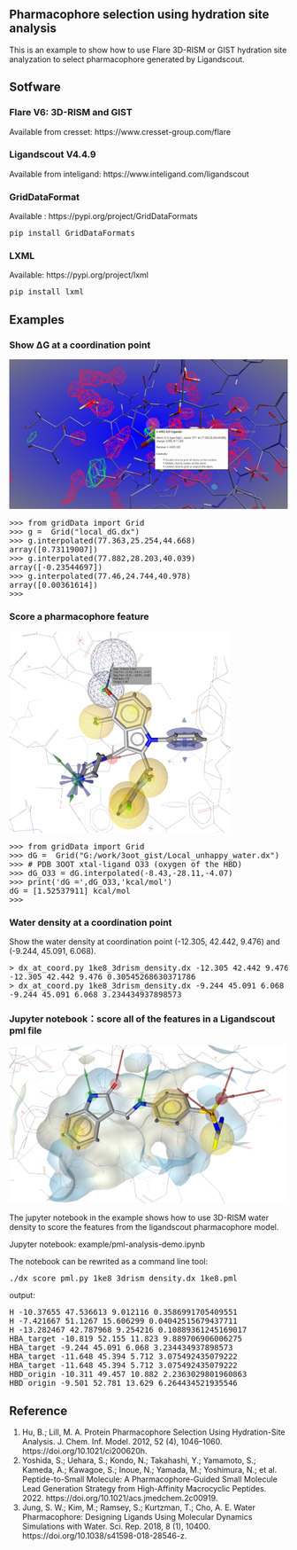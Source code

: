 <h2>Pharmacophore selection using hydration site analysis</h2>
<p>This is an example to show how to use Flare 3D-RISM or GIST hydration site analyzation to select pharmacophore generated by Ligandscout.</p>

<h2>Sotfware</h2>
<h3>Flare V6: 3D-RISM and GIST</h3>
<p>Available from cresset: https://www.cresset-group.com/flare</p>

<h3>Ligandscout V4.4.9</h3>
<p>Available from inteligand: https://www.inteligand.com/ligandscout</p>

<h3>GridDataFormat</h3>
<p>Available : https://pypi.org/project/GridDataFormats</p>
<pre line="1" lang="python">
pip install GridDataFormats
</pre>
   
<h3>LXML</h3>
<p>Available: https://pypi.org/project/lxml</p>
<pre line="1" lang="python">
pip install lxml
</pre>

<h2>Examples</h2>
<h3>Show &Delta;G at a coordination point</h3>
<img src="https://github.com/gkxiao/ph4_selection_using_hydration_site_analysis/blob/main/img/gist.png">
<pre line="1" lang="python">
>>> from gridData import Grid
>>> g =  Grid("local_dG.dx")
>>> g.interpolated(77.363,25.254,44.668)
array([0.73119007])
>>> g.interpolated(77.882,28.203,40.039)
array([-0.23544697])
>>> g.interpolated(77.46,24.744,40.978)
array([0.00361614])
>>>
</pre>
<h3 id="ph4">Score a pharmacophore feature</h3>
<img src="https://github.com/gkxiao/ph4_selection_using_hydration_site_analysis/blob/main/img/gist_feature_score.png" width="400" height="363">
<pre line="1" lang="python">
>>> from gridData import Grid
>>> dG =  Grid("G:/work/3oot_gist/Local_unhappy_water.dx")
>>> # PDB 3OOT xtal-ligand O33 (oxygen of the HBD) 
>>> dG_O33 = dG.interpolated(-8.43,-28.11,-4.07)
>>> print('dG =',dG_O33,'kcal/mol')
dG = [1.52537911] kcal/mol
>>>
</pre>
<h3>Water density at a coordination point</h3>

<p>Show the water density at coordination point (-12.305, 42.442, 9.476) and (-9.244, 45.091, 6.068).</p>
<pre line="1" lang="python">
> dx_at_coord.py 1ke8_3drism_density.dx -12.305 42.442 9.476
-12.305 42.442 9.476 0.30545268630371786
> dx_at_coord.py 1ke8_3drism_density.dx -9.244 45.091 6.068
-9.244 45.091 6.068 3.234434937898573
</pre>
<h3>Jupyter notebook：score all of the features in a Ligandscout pml file</h3>
<img src="https://github.com/gkxiao/ph4_selection_using_hydration_site_analysis/blob/main/img/1ke8_ph4.png" width="500" height="286">
<p>The jupyter notebook in the example shows how to use 3D-RISM water density to score the features from the ligandscout pharmacophore model.</p>

<p>Jupyter notebook: example/pml-analysis-demo.ipynb</p>

<p>The notebook can be rewrited as a command line tool:</p>
<pre line="1" lang="python">
./dx_score_pml.py 1ke8_3drism_density.dx 1ke8.pml
</pre>
<p>output:</p>
<pre line="1" lang="python">
H -10.37655 47.536613 9.012116 0.3586991705409551
H -7.421667 51.1267 15.606299 0.04042515679437711
H -13.282467 42.787968 9.254216 0.10889361245169017
HBA_target -10.819 52.155 11.823 9.889706906006275
HBA_target -9.244 45.091 6.068 3.234434937898573
HBA_target -11.648 45.394 5.712 3.075492435079222
HBA_target -11.648 45.394 5.712 3.075492435079222
HBD_origin -10.311 49.457 10.882 2.2363029801960863
HBD_origin -9.501 52.781 13.629 6.264434521935546
</pre>
<h2>Reference</h2>
<ol>
   <li>Hu, B.; Lill, M. A. Protein Pharmacophore Selection Using Hydration-Site Analysis. J. Chem. Inf. Model. 2012, 52 (4), 1046–1060. https://doi.org/10.1021/ci200620h.</li>
   <li>Yoshida, S.; Uehara, S.; Kondo, N.; Takahashi, Y.; Yamamoto, S.; Kameda, A.; Kawagoe, S.; Inoue, N.; Yamada, M.; Yoshimura, N.; et al. Peptide-to-Small Molecule: A Pharmacophore-Guided Small Molecule Lead Generation Strategy from High-Affinity Macrocyclic Peptides. 2022. https://doi.org/10.1021/acs.jmedchem.2c00919.</li>
  <li>Jung, S. W.; Kim, M.; Ramsey, S.; Kurtzman, T.; Cho, A. E. Water Pharmacophore: Designing Ligands Using Molecular Dynamics Simulations with Water. Sci. Rep. 2018, 8 (1), 10400. https://doi.org/10.1038/s41598-018-28546-z.</li>
</ol>
